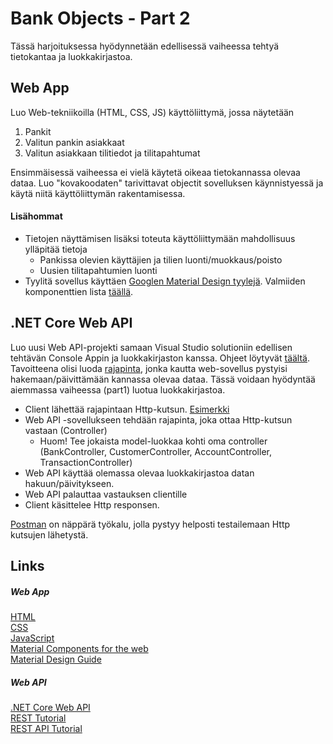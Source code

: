 # Bank Objects - Part 2

Tässä harjoituksessa hyödynnetään edellisessä vaiheessa tehtyä tietokantaa ja luokkakirjastoa.

## Web App

Luo Web-tekniikoilla (HTML, CSS, JS) käyttöliittymä, jossa näytetään
1. Pankit
2. Valitun pankin asiakkaat
3. Valitun asiakkaan tilitiedot ja tilitapahtumat

Ensimmäisessä vaiheessa ei vielä käytetä oikeaa tietokannassa olevaa dataa. 
Luo "kovakoodaten" tarivittavat objectit sovelluksen käynnistyessä ja käytä niitä käyttöliittymän rakentamisessa.

#### Lisähommat
- Tietojen näyttämisen lisäksi toteuta käyttöliittymään mahdollisuus ylläpitää tietoja
    - Pankissa olevien käyttäjien ja tilien luonti/muokkaus/poisto
    - Uusien tilitapahtumien luonti
- Tyylitä sovellus käyttäen [Googlen Material Design tyylejä](https://material.io/components/web/). Valmiiden komponenttien lista [täällä](https://material-components-web.appspot.com/).

## .NET Core Web API

Luo uusi Web API-projekti samaan Visual Studio solutioniin edellisen tehtävän Console Appin ja luokkakirjaston kanssa.
Ohjeet löytyvät [täältä](https://docs.microsoft.com/en-us/aspnet/core/tutorials/first-web-api). 
Tavoitteena olisi luoda [rajapinta](http://www.restapitutorial.com/), jonka kautta web-sovellus pystyisi hakemaan/päivittämään kannassa olevaa dataa.
Tässä voidaan hyödyntää aiemmassa vaiheessa (part1) luotua luokkakirjastoa.

- Client lähettää rajapintaan Http-kutsun. [Esimerkki](https://www.kirupa.com/html5/making_http_requests_js.htm)
- Web API -sovellukseen tehdään rajapinta, joka ottaa Http-kutsun vastaan (Controller)
    - Huom! Tee jokaista model-luokkaa kohti oma controller (BankController, CustomerController, AccountController, TransactionController)
- Web API käyttää olemassa olevaa luokkakirjastoa datan hakuun/päivitykseen.
- Web API palauttaa vastauksen clientille
- Client käsittelee Http responsen.

[Postman](https://www.getpostman.com/) on näppärä työkalu, jolla pystyy helposti testailemaan Http kutsujen lähetystä.


## Links
##### Web App
[HTML](https://www.w3schools.com/html/default.asp)
<br>
[CSS](https://www.w3schools.com/css/css_intro.asp)
<br>
[JavaScript](https://www.w3schools.com/js/default.asp)
<br>
[Material Components for the web](https://material.io/components/web/)
<br>
[Material Design Guide](https://material.io/guidelines/)

##### Web API
[.NET Core Web API](https://docs.microsoft.com/en-us/aspnet/core/tutorials/first-web-api)
<br>
[REST Tutorial](https://www.tutorialspoint.com/restful/restful_introduction.htm)
<br>
[REST API Tutorial](http://www.restapitutorial.com/)
